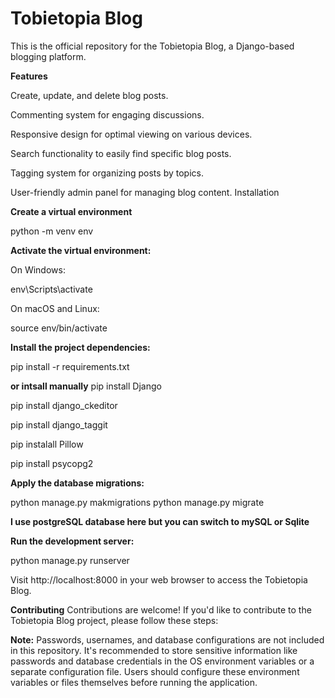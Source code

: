 # Tobietopia Blog
This is the official repository for the Tobietopia Blog, a Django-based blogging platform.

**Features**

Create, update, and delete blog posts.

Commenting system for engaging discussions.

Responsive design for optimal viewing on various devices.

Search functionality to easily find specific blog posts.

Tagging system for organizing posts by topics.

User-friendly admin panel for managing blog content.
Installation


**Create a virtual environment**

python -m venv env


**Activate the virtual environment:**

On Windows:

env\Scripts\activate


On macOS and Linux:

source env/bin/activate


**Install the project dependencies:**

pip install -r requirements.txt

**or intsall manually**
pip install Django

pip install django_ckeditor

pip install django_taggit

pip instalall Pillow

pip install psycopg2

**Apply the database migrations:**

python manage.py makmigrations
python manage.py migrate

**I use postgreSQL database here but you can switch to mySQL or Sqlite** 

**Run the development server:**

python manage.py runserver

Visit http://localhost:8000 in your web browser to access the Tobietopia Blog.

**Contributing**
Contributions are welcome! If you'd like to contribute to the Tobietopia Blog project, please follow these steps:

**Note:** Passwords, usernames, and database configurations are not included in this repository. It's recommended to store sensitive information like passwords and database credentials in the OS environment variables or a separate configuration file. Users should configure these environment variables or files themselves before running the application.
